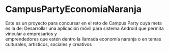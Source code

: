 # CampusPartyEconomiaNaranja
Este es un proyecto para concursar en el reto de Campus Party
cuya meta es la de:
Desarrollar	una	aplicación móvil para sistema Android que permita vincular a empresarios y	
emprendedores	que estén	dentro la llamada economía naranja o en	temas	culturales,	artísticos,	
sociales  y creativos	
  
